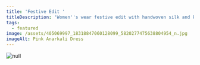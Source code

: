 ```yaml
---
title: 'Festive Edit '
titleDescription: 'Women''s wear festive edit with handwoven silk and khat embroidery. '
tags:
  - featured
image: /assets/405069997_18318847060128099_5820277475638804954_n.jpg
imageAlt: Pink Anarkali Dress
---
```

![null](/assets/400179962_18316627537128099_8410713011561715994_n.jpg)
